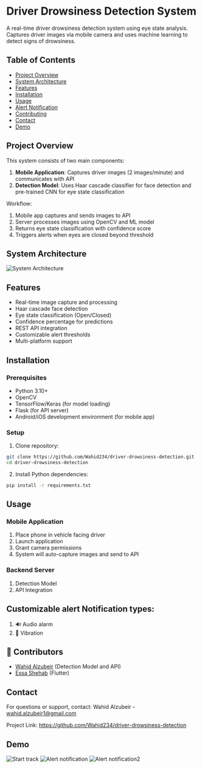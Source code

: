 # Driver Drowsiness Detection System

A real-time driver drowsiness detection system using eye state analysis. Captures driver images via mobile camera and uses machine learning to detect signs of drowsiness.

## Table of Contents
- [Project Overview](#project-overview)
- [System Architecture](#System-Architecture)
- [Features](#features)
- [Installation](#installation)
- [Usage](#usage)
- [Alert Notification](#alert-system)
- [Contributing](#contributing)
- [Contact](#contact)
- [Demo](#Demo)

## Project Overview
This system consists of two main components:
1. **Mobile Application**: Captures driver images (2 images/minute) and communicates with API
2. **Detection Model**: Uses Haar cascade classifier for face detection and pre-trained CNN for eye state classification

Workflow:
1. Mobile app captures and sends images to API
2. Server processes images using OpenCV and ML model
3. Returns eye state classification with confidence score
4. Triggers alerts when eyes are closed beyond threshold


## System Architecture
![System Architecture](./image/System%20Architecture.png)

## Features
- Real-time image capture and processing
- Haar cascade face detection
- Eye state classification (Open/Closed)
- Confidence percentage for predictions
- REST API integration
- Customizable alert thresholds
- Multi-platform support

## Installation
### Prerequisites
- Python 3.10+
- OpenCV
- TensorFlow/Keras (for model loading)
- Flask (for API server)
- Android/iOS development environment (for mobile app)

### Setup
1. Clone repository:
```bash
git clone https://github.com/Wahid234/driver-drowsiness-detection.git
cd driver-drowsiness-detection
```
2. Install Python dependencies:

```bash
pip install -r requirements.txt
```


## Usage
### Mobile Application
1. Place phone in vehicle facing driver
2. Launch application
3. Grant camera permissions
4. System will auto-capture images and send to API

### Backend Server
1. Detection Model
2. API Integration


## Customizable alert Notification types:

1. 🔊 Audio alarm 
2. 📳 Vibration


## 🤝 Contributors
- [Wahid Alzubeir](https://github.com/Wahid234) (Detection Model and API)
- [Essa Shehab](https://github.com/EssaCoder/EssaCoder) (Flutter)


## Contact
For questions or support, contact:
Wahid Alzubeir - wahid.alzubeir1@gmail.com

Project Link: https://github.com/Wahid234/driver-drowsiness-detection

## Demo
![Start track](./image/Start%20track%20page.png)
![Alert notification](./image/Alert%20notification.png)
![Alert notification2](./image/Alert%20notification%202.png)


